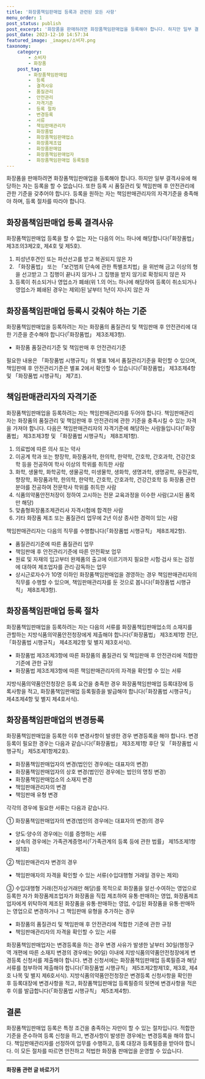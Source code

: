```yaml
---
title: '화장품책임판매업 등록과 관련된 모든 사항'
menu_order: 1
post_status: publish
post_excerpt: '화장품을 판매하려면 화장품책임판매업을 등록해야 합니다. 하지만 일부 결격사유에 해당하는 자는 등록을 할 수 없습니다. 또한 등록 시 품질관리 및 책임판매 후 안전관리에 관한 기준을 갖추어야 합니다. 등록을 원하는 자는 책임판매관리자의 자격기준을 충족해야 하며, 등록 절차를 따라야 합니다.'
post_date: 2023-12-10 14:57:34
featured_image: _images/소비자.png
taxonomy:
    category:
        - 소비자
        - 화장품
    post_tag:
        - 화장품책임판매업
        -  등록
        -  결격사유
        -  품질관리
        -  안전관리
        -  자격기준
        -  등록 절차
        -  변경등록
        -  서류
        -  책임판매관리자
        -  화장품법
        -  화장품책임판매업소
        -  화장품제조업
        -  화장품판매업
        -  화장품책임판매업자
        -  화장품책임판매업 등록필증
---
```



화장품을 판매하려면 화장품책임판매업을 등록해야 합니다. 하지만 일부 결격사유에 해당하는 자는 등록을 할 수 없습니다. 또한 등록 시 품질관리 및 책임판매 후 안전관리에 관한 기준을 갖추어야 합니다. 등록을 원하는 자는 책임판매관리자의 자격기준을 충족해야 하며, 등록 절차를 따라야 합니다.

## 화장품책임판매업 등록 결격사유
화장품책임판매업 등록을 할 수 없는 자는 다음의 어느 하나에 해당합니다(「화장품법」 제3조의3제2호, 제4호 및 제5호).

1. 피성년후견인 또는 파산선고를 받고 복권되지 않은 자
2. 「화장품법」 또는 「보건범죄 단속에 관한 특별조치법」을 위반해 금고 이상의 형을 선고받고 그 집행이 끝나지 않거나 그 집행을 받지 않기로 확정되지 않은 자
3. 등록이 취소되거나 영업소가 폐쇄(위 1.의 어느 하나에 해당하여 등록이 취소되거나 영업소가 폐쇄된 경우는 제외)된 날부터 1년이 지나지 않은 자

## 화장품책임판매업 등록시 갖춰야 하는 기준
화장품책임판매업을 등록하려는 자는 화장품의 품질관리 및 책임판매 후 안전관리에 대한 기준을 준수해야 합니다(「화장품법」 제3조제3항).

- 화장품 품질관리기준 및 책임판매 후 안전관리기준

필요한 내용은 「화장품법 시행규칙」의 별표 1에서 품질관리기준을 확인할 수 있으며, 책임판매 후 안전관리기준은 별표 2에서 확인할 수 있습니다(「화장품법」 제3조제4항 및 「화장품법 시행규칙」 제7조).

## 책임판매관리자의 자격기준
화장품책임판매업을 등록하려는 자는 책임판매관리자를 두어야 합니다. 책임판매관리자는 화장품의 품질관리 및 책임판매 후 안전관리에 관한 기준을 충족시킬 수 있는 자격을 가져야 합니다. 다음은 책임판매관리자의 자격기준에 해당하는 사람들입니다(「화장품법」 제3조제3항 및 「화장품법 시행규칙」 제8조제1항).

1. 의료법에 따른 의사 또는 약사
2. 이공계 학과 또는 향장학, 화장품과학, 한의학, 한약학, 간호학, 간호과학, 건강간호학 등을 전공하여 학사 이상의 학위를 취득한 사람
3. 화학, 생물학, 화학공학, 생물공학, 미생물학, 생화학, 생명과학, 생명공학, 유전공학, 향장학, 화장품과학, 한의학, 한약학, 간호학, 간호과학, 건강간호학 등 화장품 관련 분야를 전공하여 전문학사 학위를 취득한 사람
4. 식품의약품안전처장이 정하여 고시하는 전문 교육과정을 이수한 사람(고시된 품목만 해당)
5. 맞춤형화장품조제관리사 자격시험에 합격한 사람
6. 기타 화장품 제조 또는 품질관리 업무에 2년 이상 종사한 경력이 있는 사람

책임판매관리자는 다음의 직무를 수행합니다(「화장품법 시행규칙」 제8조제2항).

- 품질관리기준에 따른 품질관리 업무
- 책임판매 후 안전관리기준에 따른 안전확보 업무
- 원료 및 자재의 입고부터 완제품의 출고에 이르기까지 필요한 시험·검사 또는 검정에 대하여 제조업자를 관리·감독하는 업무
- 상시근로자수가 10명 이하인 화장품책임판매업을 경영하는 경우 책임판매관리자의 직무를 수행할 수 있으며, 책임판매관리자를 둔 것으로 봅니다(「화장품법 시행규칙」 제8조제3항).

## 화장품책임판매업 등록 절차
화장품책임판매업을 등록하려는 자는 다음의 서류를 화장품책임판매업소의 소재지를 관할하는 지방식품의약품안전청장에게 제출해야 합니다(「화장품법」 제3조제1항 전단, 「화장품법 시행규칙」 제4조제2항 및 별지 제3호서식).

- 화장품법 제3조제3항에 따른 화장품의 품질관리 및 책임판매 후 안전관리에 적합한 기준에 관한 규정
- 화장품법 제3조제3항에 따른 책임판매관리자의 자격을 확인할 수 있는 서류

지방식품의약품안전청장은 등록 요건을 충족한 경우 화장품책임판매업 등록대장에 등록사항을 적고, 화장품책임판매업 등록필증을 발급해야 합니다(「화장품법 시행규칙」 제4조제4항 및 별지 제4호서식).

## 화장품책임판매업의 변경등록
화장품책임판매업을 등록한 이후 변경사항이 발생한 경우 변경등록을 해야 합니다. 변경등록이 필요한 경우는 다음과 같습니다(「화장품법」 제3조제1항 후단 및 「화장품법 시행규칙」 제5조제1항제2호).

- 화장품책임판매업자의 변경(법인인 경우에는 대표자의 변경)
- 화장품책임판매업자의 상호 변경(법인인 경우에는 법인의 명칭 변경)
- 화장품책임판매업소의 소재지 변경
- 책임판매관리자의 변경
- 책임판매 유형 변경

각각의 경우에 필요한 서류는 다음과 같습니다.

① 화장품책임판매업자의 변경(법인의 경우에는 대표자의 변경)의 경우
- 양도·양수의 경우에는 이를 증명하는 서류
- 상속의 경우에는 가족관계증명서(「가족관계의 등록 등에 관한 법률」 제15조제1항제1호)

② 책임판매관리자 변경의 경우
- 책임판매자의 자격을 확인할 수 있는 서류(수입대행형 거래일 경우는 제외)

③ 수입대행형 거래(전자상거래만 해당)를 목적으로 화장품을 알선·수여하는 영업으로 등록한 자가 화장품제조업자가 화장품을 직접 제조하여 유통·판매하는 영업, 화장품제조업자에게 위탁하여 제조된 화장품을 유통·판매하는 영업, 수입된 화장품을 유통·판매하는 영업으로 변경하거나 그 책임판매 유형을 추가하는 경우
- 화장품의 품질관리 및 책임판매 후 안전관리에 적합한 기준에 관한 규정
- 책임판매관리자의 자격을 확인할 수 있는 서류

화장품책임판매업자는 변경등록을 하는 경우 변경 사유가 발생한 날부터 30일(행정구역 개편에 따른 소재지 변경의 경우에는 90일) 이내에 지방식품의약품안전청장에게 변경등록 신청서를 제출해야 합니다. 변경 신청서에는 화장품책임판매업 등록필증과 해당 서류를 첨부하여 제출해야 합니다(「화장품법 시행규칙」 제5조제2항제1호, 제3호, 제4호 나목 및 별지 제6호서식). 지방식품의약품안전청장은 변경등록 신청사항을 확인한 후 등록대장에 변경사항을 적고, 화장품책임판매업 등록필증의 뒷면에 변경사항을 적은 후 이를 발급합니다(「화장품법 시행규칙」 제5조제4항).

## 결론
화장품책임판매업 등록은 특정 조건을 충족하는 자만이 할 수 있는 절차입니다. 적합한 기준을 준수하여 등록 신청을 하고, 변경사항이 발생한 경우에는 변경등록을 해야 합니다. 책임판매관리자를 선정하여 업무를 수행하고, 등록 대장과 등록필증을 받아야 합니다. 이 모든 절차를 따르면 안전하고 적법한 화장품 판매업을 운영할 수 있습니다.
<!-- wp:separator -->
<hr class="wp-block-separator has-alpha-channel-opacity"/>
<!-- /wp:separator -->

<!-- wp:group {"backgroundColor":"base","layout":{"type":"constrained"}} -->
<div class="wp-block-group has-base-background-color has-background"><!-- wp:paragraph {"align":"center","fontSize":"medium"} -->
<p class="has-text-align-center has-large-font-size"><strong>화장품 관련 글 바로가기</strong></p>
<!-- /wp:paragraph -->


<!-- wp:latest-posts
{"categories":[{"id":31269,"count":19,"description":"","link":"https://uknowlaw.com/category/%ed%99%94%ec%9e%a5%ed%92%88/","name":"화장품","slug":"화장품","taxonomy":"category","parent":0,"meta":[],"_links":{"self":[{"href":"https://uknowlaw.com/wp-json/wp/v2/categories/31269"}],"collection":[{"href":"https://uknowlaw.com/wp-json/wp/v2/categories"}],"about":[{"href":"https://uknowlaw.com/wp-json/wp/v2/taxonomies/category"}],"wp:post_type":[{"href":"https://uknowlaw.com/wp-json/wp/v2/posts?categories=31269"}],"curies":[{"name":"wp","href":"https://api.w.org/{rel}","templated":true}]}}],"postsToShow":100,"excerptLength":28,"postLayout":"grid","columns":2,"featuredImageAlign":"left","featuredImageSizeSlug":"large","fontSize":"small"} /--></div>
<!-- /wp:group -->